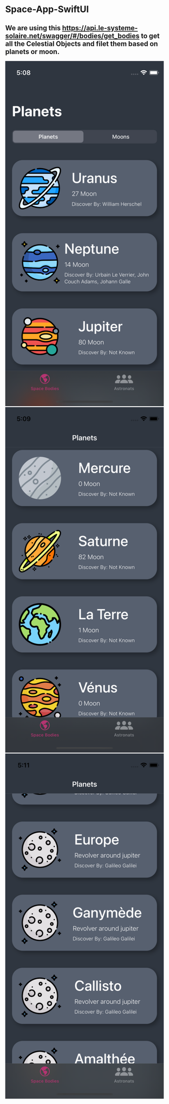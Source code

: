 # Space-App-SwiftUI

## We are using this https://api.le-systeme-solaire.net/swagger/#/bodies/get_bodies to get all the Celestial Objects and filet them based on planets or moon.


<img src="https://github.com/sarimk80/Space/blob/main/Space/images/image_1.png" width="600">
<img src="https://github.com/sarimk80/Space/blob/main/Space/images/image_2.png" width="600">
<img src="https://github.com/sarimk80/Space/blob/main/Space/images/image_3.png" width="600">

 

 
